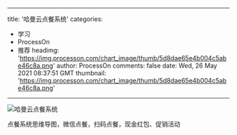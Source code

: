 
---
title: '哈曼云点餐系统'
categories: 
 - 学习
 - ProcessOn
 - 推荐
headimg: 'https://img.processon.com/chart_image/thumb/5d8dae65e4b004c5abe46c8a.png'
author: ProcessOn
comments: false
date: Wed, 26 May 2021 08:37:51 GMT
thumbnail: 'https://img.processon.com/chart_image/thumb/5d8dae65e4b004c5abe46c8a.png'
---

<div>   
<img class="thumb" alt="哈曼云点餐系统" src="https://img.processon.com/chart_image/thumb/5d8dae65e4b004c5abe46c8a.png" referrerpolicy="no-referrer">
<p>点餐系统思维导图，微信点餐，扫码点餐，现金红包、促销活动</p>  
</div>
            